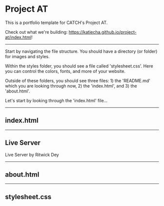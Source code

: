 # Project AT

This is a portfolio template for CATCH's Project AT.

Check out what we're building: https://katiecha.github.io/project-at/index.html!

*****************************************************************************************************************
Start by navigating the file structure. You should have a directory (or folder) for images and styles. 

Within the styles folder, you should see a file called 'stylesheet.css'. Here you can control the colors, fonts, and more of your website.

Outside of these folders, you should see three files: 1) the 'README.md' which you are looking through now, 2) the 'index.html', and 3) the 'about.html'.

Let's start by looking through the 'index.html' file...

*****************************************************************************************************************
## index.html

*****************************************************************************************************************
## Live Server
Live Server by Ritwick Dey

*****************************************************************************************************************
## about.html

*****************************************************************************************************************
## stylesheet.css